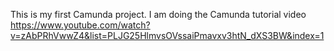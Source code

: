 This is my first Camunda project. I am doing the Camunda tutorial video https://www.youtube.com/watch?v=zAbPRhVwwZ4&list=PLJG25HlmvsOVssaiPmavxv3htN_dXS3BW&index=1

